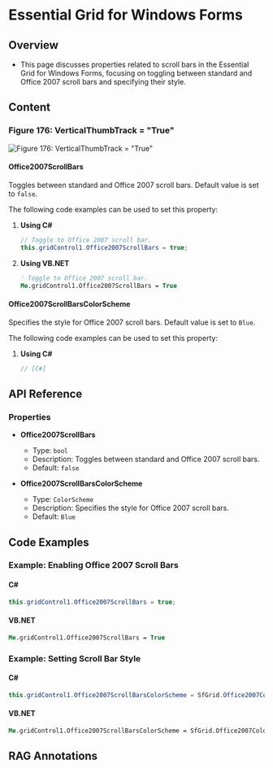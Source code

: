 <!--
source: image
domain: syncfusion-sdk
task: pdf-ocr-to-markdown
language: en (keep original; do not translate)
source_filename: page_458.jpeg
document_name: grid
page_number: 458
page_id: grid#page_458
product: Syncfusion Winforms
version: 11.4.0.26
timestamp: 2025-08-09T06:17:33Z
fidelity: lossless
-->

# Essential Grid for Windows Forms

## Overview

- This page discusses properties related to scroll bars in the Essential Grid for Windows Forms, focusing on toggling between standard and Office 2007 scroll bars and specifying their style.

## Content

### Figure 176: VerticalThumbTrack = "True"

![Figure 176: VerticalThumbTrack = "True"](image.png)

#### Office2007ScrollBars

Toggles between standard and Office 2007 scroll bars. Default value is set to `false`.

The following code examples can be used to set this property:

1. **Using C#**

   ```csharp
   // Toggle to Office 2007 scroll bar.
   this.gridControl1.Office2007ScrollBars = true;
   ```

2. **Using VB.NET**

   ```vb
   ' Toggle to Office 2007 scroll bar.
   Me.gridControl1.Office2007ScrollBars = True
   ```

#### Office2007ScrollBarsColorScheme

Specifies the style for Office 2007 scroll bars. Default value is set to `Blue`.

The following code examples can be used to set this property:

1. **Using C#**

   ```csharp
   // [C#]
   ```

## API Reference

### Properties

- **Office2007ScrollBars**
  - Type: `bool`
  - Description: Toggles between standard and Office 2007 scroll bars.
  - Default: `false`

- **Office2007ScrollBarsColorScheme**
  - Type: `ColorScheme`
  - Description: Specifies the style for Office 2007 scroll bars.
  - Default: `Blue`

## Code Examples

### Example: Enabling Office 2007 Scroll Bars

#### C#

```csharp
this.gridControl1.Office2007ScrollBars = true;
```

#### VB.NET

```vb
Me.gridControl1.Office2007ScrollBars = True
```

### Example: Setting Scroll Bar Style

#### C#

```csharp
this.gridControl1.Office2007ScrollBarsColorScheme = SfGrid.Office2007Colors.Green;
```

#### VB.NET

```vb
Me.gridControl1.Office2007ScrollBarsColorScheme = SfGrid.Office2007Colors.Green
```

## RAG Annotations
<!-- tags: [grid, windows forms, scroll bars, Office 2007, Syncfusion] keywords: [Office2007ScrollBars, Office2007ScrollBarsColorScheme, scroll bar style, C#, VB.NET] -->